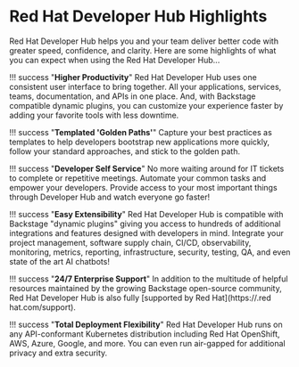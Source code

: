 # Red Hat Developer Hub Highlights

Red Hat Developer Hub helps you and your team deliver better code with greater speed, confidence, and clarity. Here are some highlights of what you can expect when using the Red Hat Developer Hub...

!!! success "**Higher Productivity**"
    Red Hat Developer Hub uses one consistent user interface to bring together. All your applications, services, teams, documentation, and APIs in one place. And, with Backstage compatible dynamic plugins, you can customize your experience faster by adding your favorite tools with less downtime.

!!! success "**Templated 'Golden Paths'**"
    Capture your best practices as templates to help developers bootstrap new applications more quickly, follow your standard approaches, and stick to the golden path.

!!! success "**Developer Self Service**"
    No more waiting around for IT tickets to complete or repetitive meetings. Automate your common tasks and empower your developers. Provide access to your most important things through Developer Hub and watch everyone go faster!

!!! success "**Easy Extensibility**"
    Red Hat Developer Hub is compatible with Backstage "dynamic plugins" giving you access to hundreds of additional integrations and features designed with developers in mind. Integrate your project management, software supply chain, CI/CD, observability, monitoring, metrics, reporting, infrastructure, security, testing, QA, and even state of the art AI chatbots!

!!! success "**24/7 Enterprise Support**"
    In addition to the multitude of helpful resources maintained by the growing Backstage open-source community, Red Hat Developer Hub is also fully [supported by Red Hat](https://.red hat.com/support).

!!! success "**Total Deployment Flexibility**"
    Red Hat Developer Hub runs on any API-conformant Kubernetes distribution including Red Hat OpenShift, AWS, Azure, Google, and more. You can even run air-gapped for additional privacy and extra security.


